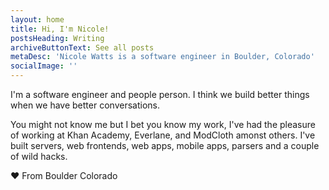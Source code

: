 ```yaml
---
layout: home
title: Hi, I'm Nicole!
postsHeading: Writing
archiveButtonText: See all posts
metaDesc: 'Nicole Watts is a software engineer in Boulder, Colorado'
socialImage: ''
---
```


I'm a software engineer and people person. I think we build better things when we have better conversations.

You might not know me but I bet you know my work, I've had the pleasure of working at Khan Academy, Everlane, and ModCloth amonst others. I've built servers, web frontends, web apps, mobile apps, parsers and a couple of wild hacks.

❤️ From Boulder Colorado
